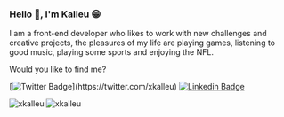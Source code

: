 ### Hello 👋, I'm Kalleu 😁 

I am a front-end developer who likes to work with new challenges and creative projects, the pleasures of my life are playing games, listening to good music, playing some sports and enjoying the NFL.

Would you like to find me?

[![Twitter Badge](https://img.shields.io/badge/-Twitter-1ca0f1?style=flat-square&labelColor=1ca0f1&logo=twitter&logoColor=white&link=https://twitter.com/felipefialho_)](https://twitter.com/xkalleu)
[![Linkedin Badge](https://img.shields.io/badge/-LinkedIn-blue?style=flat-square&logo=Linkedin&logoColor=white&link=https://www.linkedin.com/in/felipefialho)](https://www.linkedin.com/in/xkalleu)


<img src="https://github-readme-stats.vercel.app/api/top-langs?username=xkalleu&show_icons=true&theme=dracula&title_color=16172b&locale=en&layout=compact" alt="xkalleu" />

<img src="https://github-readme-stats.vercel.app/api?username=xkalleu&show_icons=true&theme=dracula&locale=en" alt="xkalleu" />
